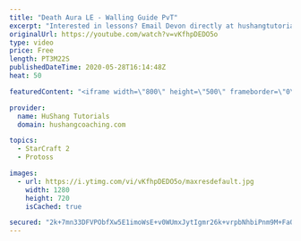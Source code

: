 ```yaml
---
title: "Death Aura LE - Walling Guide PvT"
excerpt: "Interested in lessons? Email Devon directly at hushangtutorials@outlook.com ------------------------------------------------------------------------------------------------------- Want to support HuShang Tutorials directly? Patreon is a website where you can contribute a monthly donation that will help"
originalUrl: https://youtube.com/watch?v=vKfhpDEDO5o
type: video
price: Free
length: PT3M22S
publishedDateTime: 2020-05-28T16:14:48Z
heat: 50

featuredContent: "<iframe width=\"800\" height=\"500\" frameborder=\"0\" src=\"https://www.youtube.com/embed/vKfhpDEDO5o\" allow=\"accelerometer; autoplay; encrypted-media; gyroscope; picture-in-picture\" allowfullscreen></iframe>"

provider:
  name: HuShang Tutorials
  domain: hushangcoaching.com

topics:
  - StarCraft 2
  - Protoss

images:
  - url: https://i.ytimg.com/vi/vKfhpDEDO5o/maxresdefault.jpg
    width: 1280
    height: 720
    isCached: true

secured: "2k+7mn33DFVPObfXw5E1imoWsE+v0WUmxJytIgmr26k+vrpbNhbiPnm9M+FaQ9AHAVpZFmDpLi9viMNYx0N5IFZrohlF/jcXlUw0o31I9kBOsDB+JSsgpVPPkY43F2PXvkQyb5pqzmek0PGTHdVxgketr+c4Uci6c4Aj7RxMyqM4YCaJJDV4FcYluwSxoxFPEuz8cWAJe9AOIJ5Ws6tXj7iIc0PlwuhteFwzhJghzElFgQvj8bJXtEcgWZCnCi8pOz62nDYGt1hR7yAFjB3RgEWanY/5nA2ehRES5ekZKg8PFIspWgZXh/4Q7H45Tmva37Lq/Nnq8fpcRiaFJ2U9w/tBtcRMDTo9NTqGu7KYYqvQrSj74xVS/iTTsdBBya0/UW15TxMFplr13wDdnCx5y4Qp9VvoDii9KE8olCas3Cg=;qvJs98WzvsYhesd9+8aKeA=="
---
```


